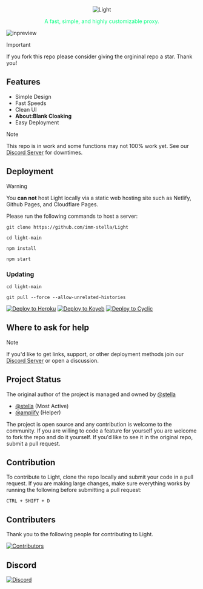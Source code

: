 <div align="center">
<img src="https://i.imgur.com/4jaFpJz.png" alt="Light"/>
<p style="color: #00FF7F">A fast, simple, and highly customizable proxy.</p>
</div>

![inpreview](https://i.imgur.com/V6EXgyr.png)

> [!IMPORTANT]
> If you fork this repo please consider giving the orgininal repo a star. Thank you!

## Features

- Simple Design
- Fast Speeds
- Clean UI
- **About:Blank Cloaking**
- Easy Deployment
  
> [!NOTE]
> This repo is in work and some functions may not 100% work yet. See our [Discord Server](https://discord.gg/7SCnPUM5S6) for downtimes.

## Deployment
> [!WARNING]
> You **can not** host Light locally via a static web hosting site such as Netlify, Github Pages, and Cloudflare Pages.

Please run the following commands to host a server:  
```
git clone https://github.com/imm-stella/Light
```
```
cd light-main
```
```
npm install
```  
```
npm start
```
### Updating
```
cd light-main
```
```
git pull --force --allow-unrelated-histories
```

<a target="_blank" href="https://heroku.com/deploy/?template=https://github.com/imm-stella/Light"><img alt="Deploy to Heroku" src="https://binbashbanana.github.io/deploy-buttons/buttons/remade/heroku.svg"></a>
<a target="_blank" href="https://app.koyeb.com/deploy?type=git&repository=github.com/imm-stella/Light"><img alt="Deploy to Koyeb" src="https://binbashbanana.github.io/deploy-buttons/buttons/remade/koyeb.svg"></a>
<a target="_blank" href="https://app.cyclic.sh/api/app/deploy/imm-stella/Light"><img alt="Deploy to Cyclic" src="https://binbashbanana.github.io/deploy-buttons/buttons/remade/cyclic.svg"></a>

## Where to ask for help
> [!NOTE]
> If you'd like to get links, support, or other deployment methods join our [Discord Server](https://discord.gg/7SCnPUM5S6) or open a discussion.


## Project Status
The original author of the project is managed and owned by [@stella](https://github.com/imm-stella)
- [@stella](https://github.com/imm-stella) (Most Active)
- [@amplify](https://github.com/not-amplify) (Helper)

The project is open source and any contribution is welcome to the community. If you are willing to code a feature for yourself you are welcome to fork the repo and do it yourself. If you'd like to see it in the original repo, submit a pull request.

## Contribution 
To contribute to Light, clone the repo locally and submit your code in a pull request.
If you are making large changes, make sure everything works by running the following before submitting a pull request:
```
CTRL + SHIFT + D
```
## Contributers
Thank you to the following people for contributing to Light.

[![Contributors](https://contrib.rocks/image?repo=imm-stella/Light)](https://github.com/imm-stella/Light/graphs/contributors)
  
## Discord 
[![Discord](https://invidget.switchblade.xyz/QmWUfvm4bn?theme=dark)](https://discord.gg/QmWUfvm4bn)